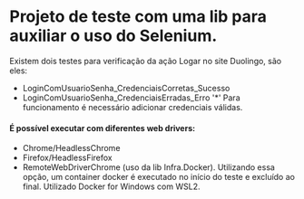 
# Projeto de teste com uma lib para auxiliar o uso do Selenium.

Existem dois testes para verificação da ação Logar no site Duolingo, são eles:

 - LoginComUsuarioSenha_CredenciaisCorretas_Sucesso
 - LoginComUsuarioSenha_CredenciaisErradas_Erro
'*' Para funcionamento é necessário adicionar credenciais válidas.

#### É possível executar com diferentes web drivers:
* Chrome/HeadlessChrome
* Firefox/HeadlessFirefox
* RemoteWebDriverChrome (uso da lib Infra.Docker). Utilizando essa opção, um container docker é executado no início do teste e excluído ao final. Utilizado Docker for Windows com WSL2.